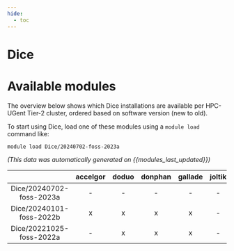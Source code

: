 ```yaml
---
hide:
  - toc
---
```


Dice
====

# Available modules


The overview below shows which Dice installations are available per HPC-UGent Tier-2 cluster, ordered based on software version (new to old).

To start using Dice, load one of these modules using a `module load` command like:

```shell
module load Dice/20240702-foss-2023a
```

*(This data was automatically generated on {{modules_last_updated}})*  

| |accelgor|doduo|donphan|gallade|joltik|shinx|skitty|
| :---: | :---: | :---: | :---: | :---: | :---: | :---: | :---: |
|Dice/20240702-foss-2023a|-|-|-|-|-|x|x|
|Dice/20240101-foss-2022b|x|x|x|x|-|-|-|
|Dice/20221025-foss-2022a|-|x|x|x|-|-|-|
